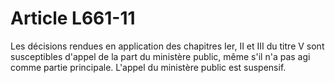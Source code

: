 # Article L661-11

Les décisions rendues en application des chapitres Ier, II et III du titre V sont susceptibles d'appel de la part du ministère public, même s'il n'a pas agi comme partie principale.   L'appel du ministère public est suspensif.